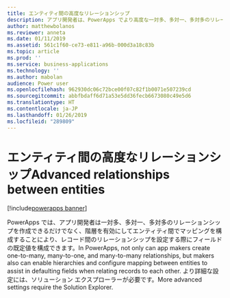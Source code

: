 ```yaml
---
title: エンティティ間の高度なリレーションシップ
description: アプリ開発者は、PowerApps でより高度な一対多、多対一、多対多のリレーションシップを作成できます。
author: matthewbolanos
ms.reviewer: anneta
ms.date: 01/11/2019
ms.assetid: 561c1f60-ce73-e811-a96b-000d3a18c83b
ms.topic: article
ms.prod: ''
ms.service: business-applications
ms.technology: ''
ms.author: mabolan
audience: Power user
ms.openlocfilehash: 962930dc06c72bce00f07c82f1b0071e507239cd
ms.sourcegitcommit: abbfbdaff6d71a53e5dd36fecb6673080c49e5d6
ms.translationtype: HT
ms.contentlocale: ja-JP
ms.lasthandoff: 01/26/2019
ms.locfileid: "289809"
---
```

# <a name="advanced-relationships-between-entities"></a><span data-ttu-id="a79f5-103">エンティティ間の高度なリレーションシップ</span><span class="sxs-lookup"><span data-stu-id="a79f5-103">Advanced relationships between entities</span></span>


[!include[powerapps banner](../includes/powerapps.md)]

<span data-ttu-id="a79f5-104">PowerApps では、アプリ開発者は一対多、多対一、多対多のリレーションシップを作成できるだけでなく、階層を有効にしてエンティティ間でマッピングを構成することにより、レコード間のリレーションシップを設定する際にフィールドの既定値を構成できます。</span><span class="sxs-lookup"><span data-stu-id="a79f5-104">In PowerApps, not only can app makers create one-to-many, many-to-one, and many-to-many relationships, but makers also can enable hierarchies and configure mapping between entities to assist in defaulting fields when relating records to each other.</span></span> <span data-ttu-id="a79f5-105">より詳細な設定には、ソリューション エクスプローラーが必要です。</span><span class="sxs-lookup"><span data-stu-id="a79f5-105">More advanced settings require the Solution Explorer.</span></span>